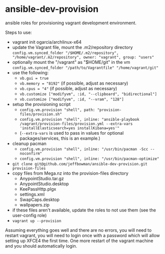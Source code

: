 # ansible-dev-provision
ansible roles for provisioning vagrant development environment.

Steps to use:

* vagrant init ogarcia/archlinux-x64
* update the Vagrant file, mount the .m2/repository directory
  `config.vm.synced_folder "/$HOME/.m2/repository", "/home/vagrant/.m2/repository", owner: "vagrant", group: "users"`
* optionally mount the "/vagrant" as "$HOME/git" in the vm
  `config.vm.synced_folder "/path/to/Vagrantfile" "/home/vagrant/git"`
* use the following:
  - `vb.gui = true`
  - `vb.memory = "8192"` (if possible, adjust as necessary)
  - `vb.cpus = "4"`      (if possible, adjust as necessary)
  - `vb.customize ["modifyvm", :id, "--clipboard", "bidirectional"]`
  - `vb.customize ["modifyvm", :id, "--vram", "128"]`
* setup the provisioning script
  - `config.vm.provision "shell", path: "provision-files/provision.sh"`
  - `config.vm.provision "shell", inline: "ansible-playbook /vagrant/provision-files/provision.yml --extra-vars 'installElasticsearch=yes installKibana=yes'"`
  - (`--extra-vars` is used to pass in values for optional packages/services, this is an example.)
* cleanup pacman
  - `config.vm.provision "shell", inline: "/usr/bin/pacman -Scc --noconfirm"`
  - `config.vm.provision "shell", inline: "/usr/bin/pacman-optimize"`
* `git clone git@github.com/jeffbowman/ansible-dev-provision.git provision-files`
* copy files from Mega.nz into the provision-files directory
  - AnypointStudio.tar.gz
  - AnypointStudio.desktop
  - KeePassHttp.plgx
  - settings.xml
  - SwapCaps.desktop
  - wallpapers.zip
* if these files aren't available, update the roles to not use them (see the user-config role)
* `vagrant up --provision`

Assuming everything goes well and there are no errors, you will need
to restart vagrant, you will need to login once with a password which
will allow setting up XFCE4 the first time. One more restart of the
vagrant machine and you should automatically login.

